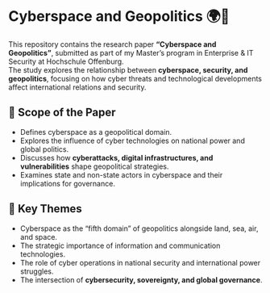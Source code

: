 # Cyberspace and Geopolitics 🌍🔐

This repository contains the research paper **“Cyberspace and Geopolitics”**, submitted as part of my Master’s program in Enterprise & IT Security at Hochschule Offenburg.  
The study explores the relationship between **cyberspace, security, and geopolitics**, focusing on how cyber threats and technological developments affect international relations and security.


## 🔹 Scope of the Paper
- Defines cyberspace as a geopolitical domain.  
- Explores the influence of cyber technologies on national power and global politics.  
- Discusses how **cyberattacks, digital infrastructures, and vulnerabilities** shape geopolitical strategies.  
- Examines state and non-state actors in cyberspace and their implications for governance.  


## 🔹 Key Themes
- Cyberspace as the “fifth domain” of geopolitics alongside land, sea, air, and space.  
- The strategic importance of information and communication technologies.  
- The role of cyber operations in national security and international power struggles.  
- The intersection of **cybersecurity, sovereignty, and global governance**.  
